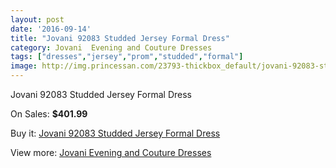 ```yaml
---
layout: post
date: '2016-09-14'
title: "Jovani 92083 Studded Jersey Formal Dress"
category: Jovani  Evening and Couture Dresses
tags: ["dresses","jersey","prom","studded","formal"]
image: http://img.princessan.com/23793-thickbox_default/jovani-92083-studded-jersey-formal-dress.jpg
---
```

Jovani 92083 Studded Jersey Formal Dress

On Sales: **$401.99**
<a href="https://www.princessan.com/en/10871-jovani-92083-studded-jersey-formal-dress.html"><amp-img layout="responsive" width="600" height="600" src="//img.princessan.com/23793-thickbox_default/jovani-92083-studded-jersey-formal-dress.jpg" alt="Jovani 92083 Studded Jersey Formal Dress 0" /></a>

Buy it: [Jovani 92083 Studded Jersey Formal Dress](https://www.princessan.com/en/10871-jovani-92083-studded-jersey-formal-dress.html "Jovani 92083 Studded Jersey Formal Dress")

View more: [Jovani  Evening and Couture Dresses](https://www.princessan.com/en/83- "Jovani  Evening and Couture Dresses")